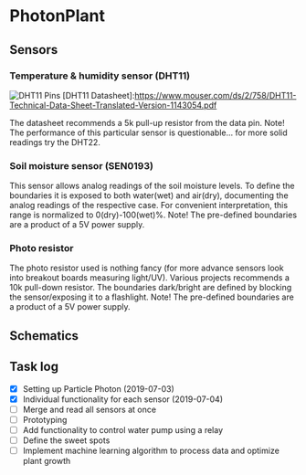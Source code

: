 # PhotonPlant

## Sensors
### Temperature & humidity sensor (DHT11)
![DHT11 Pins](https://www.maxphi.com/wp-content/uploads/2017/08/dht11-pinout-173x300.png)
[DHT11 Datasheet]:https://www.mouser.com/ds/2/758/DHT11-Technical-Data-Sheet-Translated-Version-1143054.pdf

The datasheet recommends a 5k pull-up resistor from the data pin. Note! The performance of this particular sensor is questionable... for more solid readings try the DHT22.

### Soil moisture sensor (SEN0193)
[SEN0193 Datasheet]:https://media.digikey.com/pdf/Data%20Sheets/DFRobot%20PDFs/SEN0193_Web.pdf

This sensor allows analog readings of the soil moisture levels. To define the boundaries it is exposed to both water(wet) and air(dry), documenting the analog readings of the respective case. For convenient interpretation, this range is normalized to 0(dry)-100(wet)%. Note! The pre-defined boundaries are a product of a 5V power supply. 

### Photo resistor
The photo resistor used is nothing fancy (for more advance sensors look into breakout boards measuring light/UV). Various projects recommends a 10k pull-down resistor. The boundaries dark/bright are defined by blocking the sensor/exposing it to a flashlight. Note! The pre-defined boundaries are a product of a 5V power supply. 

## Schematics

## Task log
- [x] Setting up Particle Photon (2019-07-03)
- [x] Individual functionality for each sensor (2019-07-04)
- [ ] Merge and read all sensors at once
- [ ] Prototyping
- [ ] Add functionality to control water pump using a relay
- [ ] Define the sweet spots 
- [ ] Implement machine learning algorithm to process data and optimize plant growth
